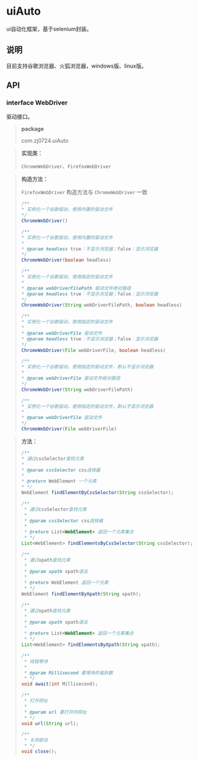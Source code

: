 



# uiAuto

ui自动化框架，基于selenium封装。



## 说明

目前支持谷歌浏览器、火狐浏览器，windows版、linux版。



## API

### interface WebDriver

驱动接口。

> **package**
>
> com.zj0724.uiAuto

> **实现类：**
>
> `ChromeWebDriver`、`FirefoxWebDriver`

> **构造方法：**
>
> `FirefoxWebDriver` 构造方法与 `ChromeWebDriver` 一致
>
> ```java
> /**
> * 实例化一个谷歌驱动，使用内置的驱动文件
> */ 
> ChromeWebDriver()   
> ```
>
> ```java
> /**
> * 实例化一个谷歌驱动，使用内置的驱动文件
> *
> * @param headless true：不显示浏览器；false：显示浏览器
> */ 
> ChromeWebDriver(boolean headless)
> ```
>
> ```java
> /**
> * 实例化一个谷歌驱动，使用指定的驱动文件
> *
> * @param webDriverFilePath 驱动文件绝对路径
> * @param headless true：不显示浏览器；false：显示浏览器
> */ 
> ChromeWebDriver(String webDriverFilePath, boolean headless)
> ```
>
> ```java
> /**
> * 实例化一个谷歌驱动，使用指定的驱动文件
> *
> * @param webDriverFile 驱动文件
> * @param headless true：不显示浏览器；false：显示浏览器
> */ 
> ChromeWebDriver(File webDriverFile, boolean headless)
> ```
>
> ```java
> /**
> * 实例化一个谷歌驱动，使用指定的驱动文件，默认不显示浏览器
> *
> * @param webDriverFile 驱动文件绝对路径
> */ 
> ChromeWebDriver(String webDriverFilePath)
> ```
>
> ```java
> /**
> * 实例化一个谷歌驱动，使用指定的驱动文件，默认不显示浏览器
> *
> * @param webDriverFile 驱动文件
> */ 
> ChromeWebDriver(File webDriverFile)
> ```

> **方法：**
>
> ```java
> /**
> * 通过cssSelector查找元素
> *
> * @param cssSelector css选择器
> *
> * @return WebElement 一个元素
> * */
> WebElement findElementByCssSelector(String cssSelector);
> ```
>
> ```java
> /**
>  * 通过cssSelector查找元素
>  *
>  * @param cssSelector css选择器
>  * 
>  * @return List<WebElement> 返回一个元素集合
>  * */
> List<WebElement> findElementsByCssSelector(String cssSelector);
> ```
>
> ```java
> /**
>  * 通过xpath查找元素
>  *
>  * @param xpath xpath语法
>  * 
>  * @return WebElement 返回一个元素
>  * */
> WebElement findElementByXpath(String xpath);
> ```
>
> ```java
> /**
>  * 通过xpath查找元素
>  * 
>  * @param xpath xpath语法
>  *
>  * @return List<WebElement> 返回一个元素集合
>  * */
> List<WebElement> findElementsByXpath(String xpath);
> ```
>
> ```java
> /**
>  * 线程等待
>  *
>  * @param Millisecond 要等待的毫秒数
>  * */
> void await(int Millisecond);
> ```
>
> ```java
> /**
>  * 打开网址
>  *
>  * @param url 要打开的网址
>  * */
> void url(String url);
> ```
>
> ```java
> /**
>  * 关闭驱动
>  * */
> void close();
> ```

